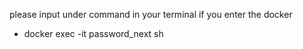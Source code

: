 please input under command in your terminal if you enter the docker
- docker exec -it password_next sh